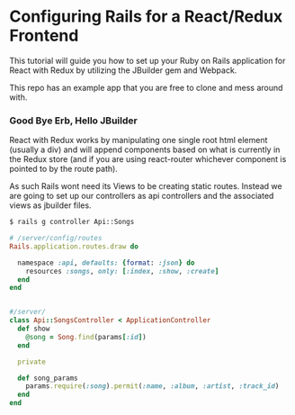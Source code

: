 # Configuring Rails for a React/Redux Frontend

This tutorial will guide you how to set up your Ruby on Rails application for React with Redux by utilizing the JBuilder gem and Webpack.

This repo has an example app that you are free to clone and mess around with.

### Good Bye Erb, Hello JBuilder

React with Redux works by manipulating one single root html element (usually a div) and will append components based on what is currently in the Redux store (and if you are using react-router whichever component is pointed to by the route path).

As such Rails wont need its Views to be creating static routes. Instead we are going to set up our controllers as api controllers and the associated views as jbuilder files.

```bash
$ rails g controller Api::Songs
```

```ruby
# /server/config/routes
Rails.application.routes.draw do

  namespace :api, defaults: {format: :json} do
    resources :songs, only: [:index, :show, :create]
  end
end

```

```ruby

#/server/
class Api::SongsController < ApplicationController
  def show
    @song = Song.find(params[:id])
  end

  private

  def song_params
    params.require(:song).permit(:name, :album, :artist, :track_id)
  end
end
```
